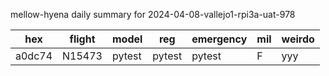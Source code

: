 mellow-hyena daily summary for 2024-04-08-vallejo1-rpi3a-uat-978

|hex|flight|model|reg|emergency|mil|weirdo|
|--|--|--|--|--|--|--|
|a0dc74|N15473|pytest|pytest|pytest|F|yyy|
